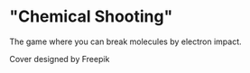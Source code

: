 # "Chemical Shooting"
The game where you can break molecules by electron impact.

Cover designed by Freepik